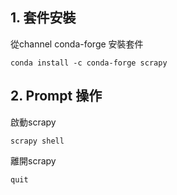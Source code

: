 ## 1. 套件安裝
從channel conda-forge 安裝套件
```shell
conda install -c conda-forge scrapy
```


## 2. Prompt 操作
啟動scrapy

```shell
scrapy shell
```
離開scrapy
```shell
quit
```
